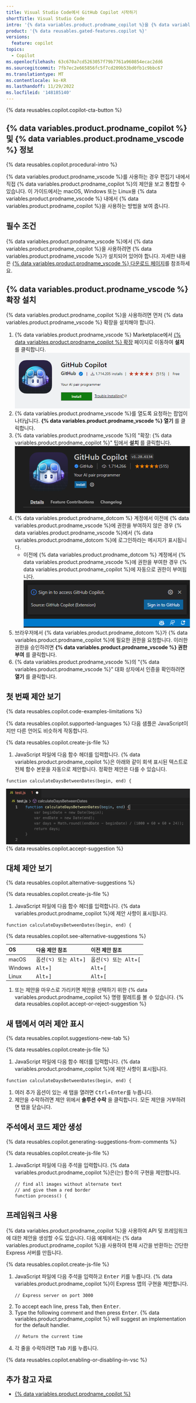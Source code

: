 ```yaml
---
title: Visual Studio Code에서 GitHub Copilot 시작하기
shortTitle: Visual Studio Code
intro: '{% data variables.product.prodname_copilot %}을 {% data variables.product.prodname_vscode %}에 설치하고 메모와 코드를 작성할 때 제안 사항을 확인하는 방법을 알아봅니다.'
product: '{% data reusables.gated-features.copilot %}'
versions:
  feature: copilot
topics:
  - Copilot
ms.openlocfilehash: 63c670a7cd5263057f79b7761a960854ecac2dd6
ms.sourcegitcommit: 7fb7ec2e665856fc5f7cd209b53bd0fb1c9bbc67
ms.translationtype: MT
ms.contentlocale: ko-KR
ms.lasthandoff: 11/29/2022
ms.locfileid: '148185140'
---
```

{% data reusables.copilot.copilot-cta-button %}

## {% data variables.product.prodname_copilot %} 및 {% data variables.product.prodname_vscode %} 정보

{% data reusables.copilot.procedural-intro %}

{% data variables.product.prodname_vscode %}를 사용하는 경우 편집기 내에서 직접 {% data variables.product.prodname_copilot %}의 제안을 보고 통합할 수 있습니다. 이 가이드에서는 macOS, Windows 또는 Linux용 {% data variables.product.prodname_vscode %} 내에서 {% data variables.product.prodname_copilot %}을 사용하는 방법을 보여 줍니다.

## 필수 조건

{% data variables.product.prodname_vscode %}에서 {% data variables.product.prodname_copilot %}을 사용하려면 {% data variables.product.prodname_vscode %}가 설치되어 있어야 합니다. 자세한 내용은 [{% data variables.product.prodname_vscode %} 다운로드 페이지](https://code.visualstudio.com/Download)를 참조하세요.

## {% data variables.product.prodname_vscode %} 확장 설치

{% data variables.product.prodname_copilot %}을 사용하려면 먼저 {% data variables.product.prodname_vscode %} 확장을 설치해야 합니다.

1. {% data variables.product.prodname_vscode %} Marketplace에서 [{% data variables.product.prodname_copilot %} 확장](https://marketplace.visualstudio.com/items?itemName=GitHub.copilot) 페이지로 이동하여 **설치** 를 클릭합니다.
   ![{% data variables.product.prodname_copilot %} 확장 {% data variables.product.prodname_vscode %} 설치](/assets/images/help/copilot/install-copilot-extension-visual-studio-code.png)
1. {% data variables.product.prodname_vscode %}를 열도록 요청하는 팝업이 나타납니다. **{% data variables.product.prodname_vscode %} 열기** 를 클릭합니다.
1. {% data variables.product.prodname_vscode %}의 "확장: {% data variables.product.prodname_copilot %}" 팁에서 **설치** 를 클릭합니다.
   ![{% data variables.product.prodname_vscode %}의 열기 단추](/assets/images/help/copilot/in-visual-studio-code-install-button.png)
1. {% data variables.product.prodname_dotcom %} 계정에서 이전에 {% data variables.product.prodname_vscode %}에 권한을 부여하지 않은 경우 {% data variables.product.prodname_vscode %}에서 {% data variables.product.prodname_dotcom %}에 로그인하라는 메시지가 표시됩니다.
   - 이전에 {% data variables.product.prodname_dotcom %} 계정에서 {% data variables.product.prodname_vscode %}에 권한을 부여한 경우 {% data variables.product.prodname_copilot %}에 자동으로 권한이 부여됩니다.
   ![{% data variables.product.prodname_vscode %} 권한 부여 화면의 스크린샷](/assets/images/help/copilot/vsc-copilot-authorize.png)
1. 브라우저에서 {% data variables.product.prodname_dotcom %}가 {% data variables.product.prodname_copilot %}에 필요한 권한을 요청합니다. 이러한 권한을 승인하려면 **{% data variables.product.prodname_vscode %} 권한 부여** 를 클릭합니다.
1. {% data variables.product.prodname_vscode %}의 "{% data variables.product.prodname_vscode %}" 대화 상자에서 인증을 확인하려면 **열기** 를 클릭합니다.
   

## 첫 번째 제안 보기

{% data reusables.copilot.code-examples-limitations %}

{% data reusables.copilot.supported-languages %} 다음 샘플은 JavaScript이지만 다른 언어도 비슷하게 작동합니다.

{% data reusables.copilot.create-js-file %}
1. JavaScript 파일에 다음 함수 헤더를 입력합니다. {% data variables.product.prodname_copilot %}은 아래와 같이 회색 표시된 텍스트로 전체 함수 본문을 자동으로 제안합니다. 정확한 제안은 다를 수 있습니다.
  ```javascript{:copy}
  function calculateDaysBetweenDates(begin, end) {
  ```
   ![첫 번째 제안의 스크린샷 {% data variables.product.prodname_vscode %}](/assets/images/help/copilot/first-suggestion-visual-studio-code.png) {% data reusables.copilot.accept-suggestion %}

## 대체 제안 보기

{% data reusables.copilot.alternative-suggestions %}

{% data reusables.copilot.create-js-file %}
1. JavaScript 파일에 다음 함수 헤더를 입력합니다. {% data variables.product.prodname_copilot %}에 제안 사항이 표시됩니다.
  ```javascript{:copy}
  function calculateDaysBetweenDates(begin, end) {
  ```
{% data reusables.copilot.see-alternative-suggestions %}

   | OS | 다음 제안 참조 | 이전 제안 참조 |
   | :- | :- | :- |
   |macOS|<kbd>옵션(⌥) 또는 Alt</kbd>+<kbd>]</kbd>|<kbd>옵션(⌥) 또는 Alt</kbd>+<kbd>[</kbd>|
   |Windows|<kbd>Alt</kbd>+<kbd>]</kbd>|<kbd>Alt</kbd>+<kbd>[</kbd>|
   |Linux|<kbd>Alt</kbd>+<kbd>]</kbd>|<kbd>Alt</kbd>+<kbd>[</kbd>|
1. 또는 제안을 마우스로 가리키면 제안을 선택하기 위한 {% data variables.product.prodname_copilot %} 명령 팔레트를 볼 수 있습니다.
{% data reusables.copilot.accept-or-reject-suggestion %}

## 새 탭에서 여러 제안 표시

{% data reusables.copilot.suggestions-new-tab %}

{% data reusables.copilot.create-js-file %}
1. JavaScript 파일에 다음 함수 헤더를 입력합니다. {% data variables.product.prodname_copilot %}에 제안 사항이 표시됩니다.
  ```javascript{:copy}
  function calculateDaysBetweenDates(begin, end) {
  ```
1. 여러 추가 옵션이 있는 새 탭을 열려면 <kbd>Ctrl</kbd>+<kbd>Enter</kbd>를 누릅니다.
1. 제안을 수락하려면 제안 위에서 **솔루션 수락** 을 클릭합니다. 모든 제안을 거부하려면 탭을 닫습니다.

## 주석에서 코드 제안 생성

{% data reusables.copilot.generating-suggestions-from-comments %}

{% data reusables.copilot.create-js-file %}
1. JavaScript 파일에 다음 주석을 입력합니다. {% data variables.product.prodname_copilot %}은(는) 함수의 구현을 제안합니다.
   ```javascript{:copy}
   // find all images without alternate text
   // and give them a red border
   function process() {
   ```

## 프레임워크 사용

{% data variables.product.prodname_copilot %}을 사용하여 API 및 프레임워크에 대한 제안을 생성할 수도 있습니다. 다음 예제에서는 {% data variables.product.prodname_copilot %}을 사용하여 현재 시간을 반환하는 간단한 Express 서버를 만듭니다.

{% data reusables.copilot.create-js-file %}
1. JavaScript 파일에 다음 주석을 입력하고 <kbd>Enter</kbd> 키를 누릅니다. {% data variables.product.prodname_copilot %}이 Express 앱의 구현을 제안합니다.
   ```javascript{:copy}
   // Express server on port 3000
1. To accept each line, press <kbd>Tab</kbd>, then <kbd>Enter</kbd>.
1. Type the following comment and then press <kbd>Enter</kbd>. {% data variables.product.prodname_copilot %} will suggest an implementation for the default handler. 
   ```javascript{:copy}
   // Return the current time
   ```
1. 각 줄을 수락하려면 <kbd>Tab</kbd> 키를 누릅니다.

{% data reusables.copilot.enabling-or-disabling-in-vsc %}

## 추가 참고 자료

- [{% data variables.product.prodname_copilot %}](https://copilot.github.com/)
